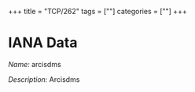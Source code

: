 +++
title = "TCP/262"
tags = [""]
categories = [""]
+++

# IANA Data

_Name:_ arcisdms

_Description:_ Arcisdms

